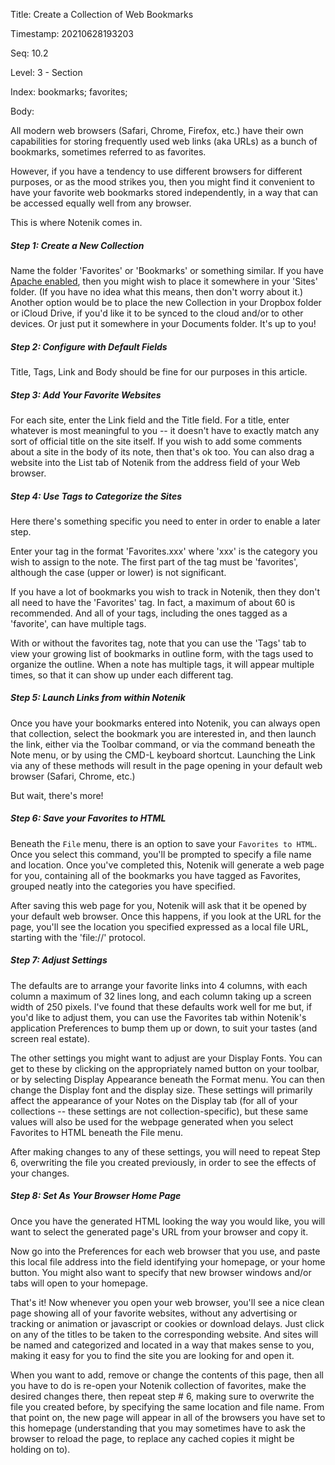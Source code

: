 Title:  Create a Collection of Web Bookmarks

Timestamp: 20210628193203

Seq:    10.2

Level:  3 - Section

Index:  bookmarks; favorites; 

Body: 

All modern web browsers (Safari, Chrome, Firefox, etc.) have their own capabilities for storing frequently used web links (aka URLs) as a bunch of bookmarks, sometimes referred to as favorites. 

However, if you have a tendency to use different browsers for different purposes, or as the mood strikes you, then you might find it convenient to have your favorite web bookmarks stored independently, in a way that can be accessed equally well from any browser. 

This is where Notenik comes in. 

##### Step 1: Create a New Collection

Name the folder 'Favorites' or 'Bookmarks' or something similar.  If you have [Apache enabled][apache], then you might wish to place it somewhere in your 'Sites' folder. (If you have no idea what this means, then don't worry about it.) Another option would be to place the new Collection in your Dropbox folder or iCloud Drive, if you'd like it to be synced to the cloud and/or to other devices. Or just put it somewhere in your Documents folder. It's up to you!

##### Step 2: Configure with Default Fields

Title, Tags, Link and Body should be fine for our purposes in this article. 

##### Step 3: Add Your Favorite Websites

For each site, enter the Link field and the Title field. For a title, enter whatever is most meaningful to you -- it doesn't have to exactly match any sort of official title on the site itself. If you wish to add some comments about a site in the body of its note, then that's ok too. You can also drag a website into the List tab of Notenik from the address field of your Web browser. 

##### Step 4: Use Tags to Categorize the Sites

Here there's something specific you need to enter in order to enable a later step. 

Enter your tag in the format 'Favorites.xxx' where 'xxx' is the category you wish to assign to the note. The first part of the tag must be 'favorites', although the case (upper or lower) is not significant. 

If you have a lot of bookmarks you wish to track in Notenik, then they don't all need to have the 'Favorites' tag. In fact, a maximum of about 60 is recommended. And all of your tags, including the ones tagged as a 'favorite', can have multiple tags. 

With or without the favorites tag, note that you can use the 'Tags' tab to view your growing list of bookmarks in outline form, with the tags used to organize the outline. When a note has multiple tags, it will appear multiple times, so that it can show up under each different tag. 

##### Step 5: Launch Links from within Notenik

Once you have your bookmarks entered into Notenik, you can always open that collection, select the bookmark you are interested in, and then launch the link, either via the Toolbar command, or via the command beneath the Note menu, or by using the CMD-L keyboard shortcut. Launching the Link via any of these methods will result in the page opening in your default web browser (Safari, Chrome, etc.)

But wait, there's more!

##### Step 6: Save your Favorites to HTML

Beneath the `File` menu, there is an option to save your `Favorites to HTML`. Once you select this command, you'll be prompted to specify a file name and location. Once you've completed this, Notenik will generate a web page for you, containing all of the bookmarks you have tagged as Favorites, grouped neatly into the categories you have specified.  

After saving this web page for you, Notenik will ask that it be opened by your default web browser. Once this happens, if you look at the URL for the page, you'll see the location you specified expressed as a local file URL, starting with the 'file://' protocol.  

##### Step 7: Adjust Settings

The defaults are to arrange your favorite links into 4 columns, with each column a maximum of 32 lines long, and each column taking up a screen width of 250 pixels. I've found that these defaults work well for me but, if you'd like to adjust them, you can use the Favorites tab within Notenik's application Preferences to bump them up or down, to suit your tastes (and screen real estate).

The other settings you might want to adjust are your Display Fonts. You can get to these by clicking on the appropriately named button on your toolbar, or by selecting Display Appearance beneath the Format menu. You can then change the Display font and the display size. These settings will primarily affect the appearance of your Notes on the Display tab (for all of your collections -- these settings are not collection-specific), but these same values will also be used for the webpage generated when you select Favorites to HTML beneath the File menu. 

After making changes to any of these settings, you will need to repeat Step 6, overwriting the file you created previously, in order to see the effects of your changes. 

##### Step 8: Set As Your Browser Home Page

Once you have the generated HTML looking the way you would like,  you will want to select the generated page's URL from your browser and copy it.

Now go into the Preferences for each web browser that you use, and paste this local file address into the field identifying your homepage, or your home button. You might also want to specify that new browser windows and/or tabs will open to your homepage. 

That's it! Now whenever you open your web browser, you'll see a nice clean page showing all of your favorite websites, without any advertising or tracking or animation or javascript or cookies or download delays. Just click on any of the titles to be taken to the corresponding website. And sites will be named and categorized and located in a way that makes sense to you, making it easy for you to find the site you are looking for and open it. 

When you want to add, remove or change the contents of this page, then all you have to do is re-open your Notenik collection of favorites, make the desired changes there, then repeat step # 6, making sure to overwrite the file you created before, by specifying the same location and file name. From that point on, the new page will appear in all of the browsers you have set to this homepage (understanding that you may sometimes have to ask the browser to reload the page, to replace any cached copies it might be holding on to).   

[apache]: https://tech-cookbook.com/2020/11/14/setting-up-your-local-web-server-on-macos-big-sur-11-0-1-2020-mamp-macos-apache-mysql-php/

[appstore]: https://apps.apple.com/us/app/notenik/id1465997984



